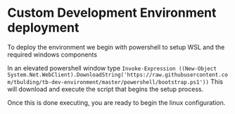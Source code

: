 # Custom Development Environment deployment

To deploy the environment we begin with powershell to setup WSL and the required windows components

In an elevated powershell window type 
`Invoke-Expression ((New-Object System.Net.WebClient).DownloadString('https://raw.githubusercontent.com/tbulding/tb-dev-environment/master/powershell/bootstrap.ps1'))`
This will download and execute the script that begins the setup process.

Once this is done executing, you are ready to begin the linux configuration.
